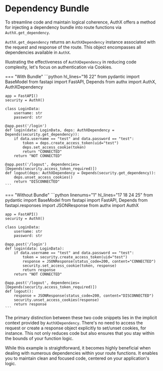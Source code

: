 # Dependency Bundle

To streamline code and maintain logical coherence, AuthX offers a method for injecting a dependency bundle into route functions via `AuthX.get_dependency`.

`AuthX.get_dependency` returns an `AuthXDependency` instance associated with the request and response of the route. This object encompasses all dependencies available in `AuthX`.

Illustrating the effectiveness of `AuthXDependency` in reducing code complexity, let's focus on authentication via Cookies.

=== "With Bundle"
    ```python hl_lines="16 22"
    from pydantic import BaseModel
    from fastapi import FastAPI, Depends
    from authx import AuthX, AuthXDependency

    app = FastAPI()
    security = AuthX()

    class LoginData:
        username: str
        password: str

    @app.post('/login')
    def login(data: LoginData, deps: AuthXDependency = Depends(security.get_dependency)):
        if data.username == "test" and data.password == "test":
            token = deps.create_access_token(uid="test")
            deps.set_access_cookie(token)
            return "CONNECTED"
        return "NOT CONNECTED"

    @app.post('/logout', dependencies=[Depends(security.access_token_required)])
    def logout(deps: AuthXDependency = Depends(security.get_dependency)):
        deps.unset_access_cookies()
        return "DISCONNECTED"
    ```
=== "Without Bundle"
    ```python linenums="1" hl_lines="17 18 24 25"
    from pydantic import BaseModel
    from fastapi import FastAPI, Depends
    from fastapi.responses import JSONResponse
    from authx import AuthX

    app = FastAPI()
    security = AuthX()

    class LoginData:
        username: str
        password: str

    @app.post('/login')
    def login(data: LoginData):
        if data.username == "test" and data.password == "test":
            token = security.create_access_token(uid="test")
            response = JSONResponse(status_code=200, content="CONNECTED")
            security.set_access_cookie(token, response)
            return response
        return "NOT CONNECTED"

    @app.post('/logout', dependencies=[Depends(security.access_token_required)])
    def logout():
        response = JSONResponse(status_code=200, content="DISCONNECTED")
        security.unset_access_cookies(response)
        return response
    ```

The primary distinction between these two code snippets lies in the implicit context provided by `AuthXDependency`. There's no need to access the request or create a response object explicitly to set/unset cookies, for instance. This not only reduces code but also ensures that you stay within the bounds of your function logic.

While this example is straightforward, it becomes highly beneficial when dealing with numerous dependencies within your route functions. It enables you to maintain clean and focused code, centered on your application's logic.
